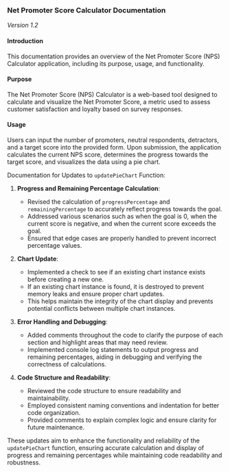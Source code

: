 ### Net Promoter Score Calculator Documentation

*Version 1.2*

#### Introduction
This documentation provides an overview of the Net Promoter Score (NPS) Calculator application, including its purpose, usage, and functionality.

#### Purpose
The Net Promoter Score (NPS) Calculator is a web-based tool designed to calculate and visualize the Net Promoter Score, a metric used to assess customer satisfaction and loyalty based on survey responses.

#### Usage
Users can input the number of promoters, neutral respondents, detractors, and a target score into the provided form. Upon submission, the application calculates the current NPS score, determines the progress towards the target score, and visualizes the data using a pie chart.

Documentation for Updates to `updatePieChart` Function:

1. **Progress and Remaining Percentage Calculation**:
   - Revised the calculation of `progressPercentage` and `remainingPercentage` to accurately reflect progress towards the goal.
   - Addressed various scenarios such as when the goal is 0, when the current score is negative, and when the current score exceeds the goal.
   - Ensured that edge cases are properly handled to prevent incorrect percentage values.

2. **Chart Update**:
   - Implemented a check to see if an existing chart instance exists before creating a new one.
   - If an existing chart instance is found, it is destroyed to prevent memory leaks and ensure proper chart updates.
   - This helps maintain the integrity of the chart display and prevents potential conflicts between multiple chart instances.

3. **Error Handling and Debugging**:
   - Added comments throughout the code to clarify the purpose of each section and highlight areas that may need review.
   - Implemented console log statements to output progress and remaining percentages, aiding in debugging and verifying the correctness of calculations.

4. **Code Structure and Readability**:
   - Reviewed the code structure to ensure readability and maintainability.
   - Employed consistent naming conventions and indentation for better code organization.
   - Provided comments to explain complex logic and ensure clarity for future maintenance.

These updates aim to enhance the functionality and reliability of the `updatePieChart` function, ensuring accurate calculation and display of progress and remaining percentages while maintaining code readability and robustness.
